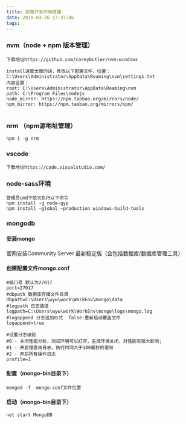 ```yaml
---
title: 前端开发环境搭建
date: 2018-03-26 17:37:06
tags:
---
```



### nvm（node + npm 版本管理）

```
下载地址https://github.com/coreybutler/nvm-windows

install速度太慢的话，修改以下配置文件，位置：C:\Users\Administrator\AppData\Roaming\nvm\settings.txt
内容设置：
root: C:\Users\Administrator\AppData\Roaming\nvm
path: C:\Program Files\nodejs
node_mirror: https://npm.taobao.org/mirrors/node/
npm_mirror: https://npm.taobao.org/mirrors/npm/
 
```

### nrm （npm源地址管理）

```
npm i -g nrm
```

### vscode
```
下载地址https://code.visualstudio.com/
```

### node-sass环境

```
管理员cmd下依次执行以下命令
npm install -g node-gyp 
npm install –global –production windows-build-tools 
```

### mongodb

#### 安装mongo

官网安装Community Server 最新稳定版（会包括数据库/数据库管理工具）

#### 创建配置文件mongo.conf
```
#端口号 默认为27017  
port=27017
#dbpath 数据库存储文件目录  
dbpath=C:\Users\wyw\work\WorkEnv\mongo\data
#logpath 日志路径  
logpath=C:\Users\wyw\work\WorkEnv\mongo\logs\mongo.log
#logappend 日志追加形式  false:重新启动覆盖文件  
logappend=true
  
#设置日志级别  
#0 - 关闭性能分析，测试环境可以打开，生成环境关闭，对性能有很大影响;  
#1 - 开启慢查询日志，执行时间大于100毫秒的语句  
#2 - 开启所有操作日志  
profile=1
```

#### 配置（mongo-bin目录下）

```
mongod -f  mongo.conf文件位置
```

#### 启动（mongo-bin目录下）

```
net start MongoDB
```